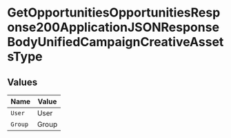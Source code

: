 # GetOpportunitiesOpportunitiesResponse200ApplicationJSONResponseBodyUnifiedCampaignCreativeAssetsType


## Values

| Name    | Value   |
| ------- | ------- |
| `User`  | User    |
| `Group` | Group   |